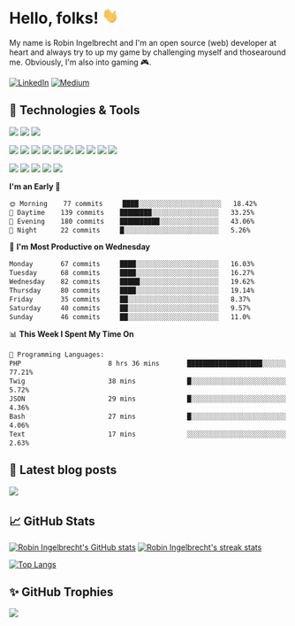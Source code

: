 # Hello, folks! <img src="https://raw.githubusercontent.com/robiningelbrecht/robiningelbrecht/master/wave.gif" width="30">
 
My name is Robin Ingelbrecht and I'm an open source (web) developer at heart and always try to up my game by challenging myself and thosearound me.
Obviously, I'm also into gaming 🎮.

[![LinkedIn](https://img.shields.io/badge/LinkedIn-0D61B8?style=flat&logo=linkedin&logoColor=white&color=0D61B8)](https://linkedin.com/in/robin-ingelbrecht) 
[![Medium](https://img.shields.io/badge/Medium-2bbc8a?style=flat&logo=medium&logoColor=white&color=2bbc8a)](https://ingelbrechtrobin.medium.com/) 

## :wrench: Technologies & Tools
![](https://img.shields.io/badge/OS-Linux-informational?style=flat&logo=linux&logoColor=white&color=2bbc8a)
![](https://img.shields.io/badge/OS-Macos-informational?style=flat&logo=macos&logoColor=white&color=2bbc8a)
![](https://img.shields.io/badge/Editor-phpstorm-informational?style=flat&logo=phpstorm&logoColor=white&color=2bbc8a)

![](https://img.shields.io/badge/Code-Php-informational?style=flat&logo=php&logoColor=white&color=2bbc8a)
![](https://img.shields.io/badge/Framework-Symfony-informational?style=flat&logo=symfony&logoColor=white&color=2bbc8a)
![](https://img.shields.io/badge/Framework-Drupal-informational?style=flat&logo=drupal&logoColor=white&color=2bbc8a)
![](https://img.shields.io/badge/Framework-Laravel-informational?style=flat&logo=laravel&logoColor=white&color=2bbc8a)
![](https://img.shields.io/badge/Code-Python-informational?style=flat&logo=python&logoColor=white&color=2bbc8a)
![](https://img.shields.io/badge/Code-JavaScript-informational?style=flat&logo=javascript&logoColor=white&color=2bbc8a)
![](https://img.shields.io/badge/Code-css3-informational?style=flat&logo=css3&logoColor=white&color=2bbc8a)
![](https://img.shields.io/badge/Code-html5-informational?style=flat&logo=html5&logoColor=white&color=2bbc8a)
![](https://img.shields.io/badge/Code-chart.js-informational?style=flat&logo=chartdotjs&logoColor=white&color=2bbc8a)
![](https://img.shields.io/badge/Shell-Bash-informational?style=flat&logo=gnu-bash&logoColor=white&color=2bbc8a)

![](https://img.shields.io/badge/Tools-MySQL-informational?style=flat&logo=mysql&logoColor=white&color=2bbc8a)
![](https://img.shields.io/badge/Tools-MariaDB-informational?style=flat&logo=mariadb&logoColor=white&color=2bbc8a)
![](https://img.shields.io/badge/Tools-RabbitMQ-informational?style=flat&logo=rabbitmq&logoColor=white&color=2bbc8a)
![](https://img.shields.io/badge/Devops-Docker-informational?style=flat&logo=docker&logoColor=white&color=2bbc8a)
![](https://img.shields.io/badge/GitHub-continuous%20integration-informational?style=flat&logo=github%20actions&logoColor=white&color=2bbc8a)

<!--START_SECTION:waka-->
**I'm an Early 🐤** 

```text
🌞 Morning    77 commits     ████░░░░░░░░░░░░░░░░░░░░░   18.42% 
🌆 Daytime    139 commits    ████████░░░░░░░░░░░░░░░░░   33.25% 
🌃 Evening    180 commits    ██████████░░░░░░░░░░░░░░░   43.06% 
🌙 Night      22 commits     █░░░░░░░░░░░░░░░░░░░░░░░░   5.26%

```
📅 **I'm Most Productive on Wednesday** 

```text
Monday       67 commits     ████░░░░░░░░░░░░░░░░░░░░░   16.03% 
Tuesday      68 commits     ████░░░░░░░░░░░░░░░░░░░░░   16.27% 
Wednesday    82 commits     █████░░░░░░░░░░░░░░░░░░░░   19.62% 
Thursday     80 commits     ████░░░░░░░░░░░░░░░░░░░░░   19.14% 
Friday       35 commits     ██░░░░░░░░░░░░░░░░░░░░░░░   8.37% 
Saturday     40 commits     ██░░░░░░░░░░░░░░░░░░░░░░░   9.57% 
Sunday       46 commits     ██░░░░░░░░░░░░░░░░░░░░░░░   11.0%

```


📊 **This Week I Spent My Time On** 

```text
💬 Programming Languages: 
PHP                      8 hrs 36 mins       ███████████████████░░░░░░   77.21% 
Twig                     38 mins             █░░░░░░░░░░░░░░░░░░░░░░░░   5.72% 
JSON                     29 mins             █░░░░░░░░░░░░░░░░░░░░░░░░   4.36% 
Bash                     27 mins             █░░░░░░░░░░░░░░░░░░░░░░░░   4.06% 
Text                     17 mins             ░░░░░░░░░░░░░░░░░░░░░░░░░   2.63%

```


<!--END_SECTION:waka-->

## :pencil: Latest blog posts

<a target="_blank" href="https://ingelbrechtrobin.medium.com/"><img src="https://medium-rss-github.robiningelbrecht.be/@ingelbrechtrobin/0,1,2,3/layout:two-col" /></a>

## :chart_with_upwards_trend: GitHub Stats

[![Robin Ingelbrecht's GitHub stats](https://github-readme-stats.vercel.app/api?username=robiningelbrecht&count_private=true)](https://github.com/robiningelbrecht)
[![Robin Ingelbrecht's streak stats](https://github-readme-streak-stats.herokuapp.com/?user=robiningelbrecht)](https://github.com/robiningelbrecht)

[![Top Langs](https://github-readme-stats.vercel.app/api/top-langs/?username=robiningelbrecht&layout=compact)](https://github.com/robiningelbrecht) 

 ## :sparkles: GitHub Trophies
 
![](https://github-profile-trophy.vercel.app/?username=robiningelbrecht&theme=chalk&no-frame=false&no-bg=true&margin-w=4)
